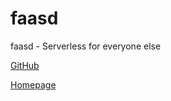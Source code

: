 # faasd

faasd - Serverless for everyone else

[GitHub](https://github.com/openfaas/faasd)

[Homepage](https://openfaas.com/blog/introducing-faasd/)
